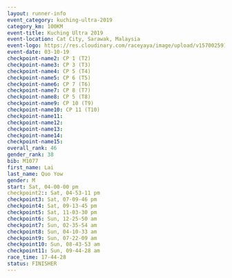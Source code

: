 ```yaml
---
layout: runner-info 
event_category: kuching-ultra-2019 
category_km: 100KM 
event-title: Kuching Ultra 2019
event-location: Cat City, Sarawak, Malaysia 
event-logo: https://res.cloudinary.com/raceyaya/image/upload/v1570025915/logo/kuching_ultra_jsvtue.jpg 
event-date: 03-10-19 
checkpoint-name2: CP 1 (T2) 
checkpoint-name3: CP 3 (T3) 
checkpoint-name4: CP 5 (T4) 
checkpoint-name5: CP 6 (T5) 
checkpoint-name6: CP 7 (T6) 
checkpoint-name7: CP 8 (T7) 
checkpoint-name8: CP 5 (T8) 
checkpoint-name9: CP 10 (T9) 
checkpoint-name10: CP 11 (T10) 
checkpoint-name11:  
checkpoint-name12: 
checkpoint-name13: 
checkpoint-name14: 
checkpoint-name15: 
overall_rank: 46
gender_rank: 38
bib: M1077
first_name: Lai
last_name: Quo Yow
gender: M
start: Sat, 04-00-00 pm
checkpoint2:: Sat, 04-53-11 pm
checkpoint3: Sat, 07-09-46 pm
checkpoint4: Sat, 09-13-45 pm
checkpoint5: Sat, 11-03-30 pm
checkpoint6: Sun, 12-25-50 am
checkpoint7: Sun, 02-35-54 am
checkpoint8: Sun, 04-10-33 am
checkpoint9: Sun, 07-22-09 am
checkpoint10: Sun, 08-43-53 am
checkpoint11: Sun, 09-44-28 am
race_time: 17-44-28
status: FINISHER
---
```

